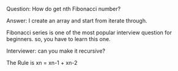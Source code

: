 Question: How do get nth Fibonacci number?

Answer: I create an array and start from iterate through.

Fibonacci series is one of the most popular interview question for beginners. so, you have to learn this one.

Interviewer: can you make it recursive?

The Rule is xn = xn-1 + xn-2
